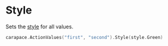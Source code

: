# Style

Sets the [style](https://pkg.go.dev/github.com/rsteube/carapace/pkg/style) for all values.

```go
carapace.ActionValues("first", "second").Style(style.Green)
```
